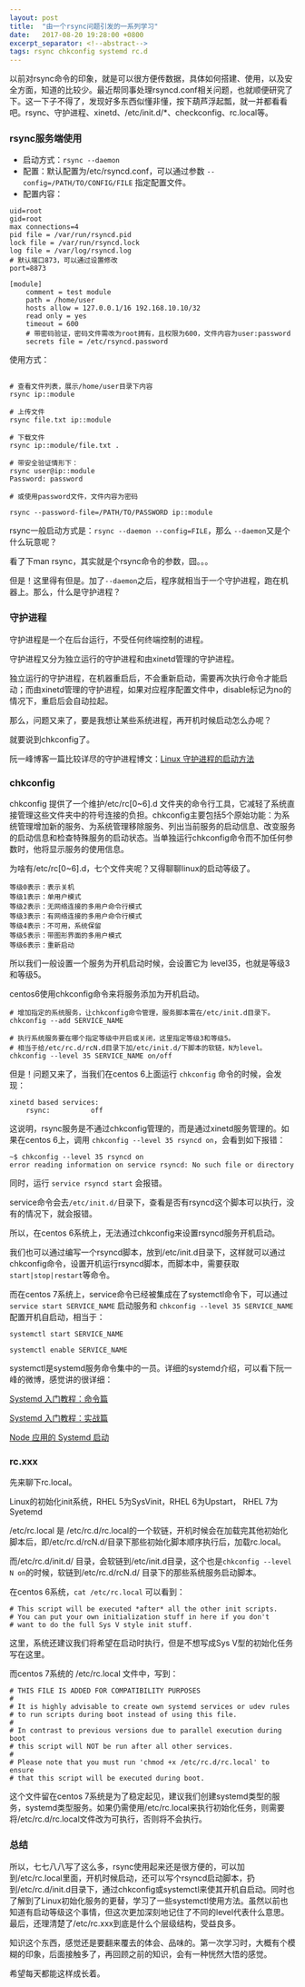 ```yaml
---
layout: post 
title:  "由一个rsync问题引发的一系列学习"
date:   2017-08-20 19:28:00 +0800
excerpt_separator: <!--abstract-->
tags: rsync chkconfig systemd rc.d
---
```


以前对rsync命令的印象，就是可以很方便传数据，具体如何搭建、使用，以及安全方面，知道的比较少。最近帮同事处理rsyncd.conf相关问题，也就顺便研究了下。这一下子不得了，发现好多东西似懂非懂，按下葫芦浮起瓢，就一并都看看吧。rsync、守护进程、xinetd、/etc/init.d/*、checkconfig、rc.local等。<!--abstract-->

### rsync服务端使用

- 启动方式：`rsync --daemon`
- 配置：默认配置为/etc/rsyncd.conf，可以通过参数 `--config=/PATH/TO/CONFIG/FILE` 指定配置文件。
- 配置内容：

```
uid=root
gid=root
max connections=4
pid file = /var/run/rsyncd.pid
lock file = /var/run/rsyncd.lock
log file = /var/log/rsyncd.log
# 默认端口873，可以通过设置修改
port=8873

[module]
	comment = test module
	path = /home/user
	hosts allow = 127.0.0.1/16 192.168.10.10/32
	read only = yes
	timeout = 600
	# 带密码验证，密码文件需改为root拥有，且权限为600，文件内容为user:password
	secrets file = /etc/rsyncd.password
```
使用方式：
```

# 查看文件列表，展示/home/user目录下内容
rsync ip::module  

# 上传文件
rsync file.txt ip::module

# 下载文件
rsync ip::module/file.txt .

# 带安全验证情形下：
rsync user@ip::module 
Password: password

# 或使用password文件，文件内容为密码

rsync --password-file=/PATH/TO/PASSWORD ip::module

```


rsync一般启动方式是：`rsync --daemon --config=FILE`，那么 `--daemon`又是个什么玩意呢？

看了下man rsync，其实就是个rsync命令的参数，囧。。。

但是！这里得有但是。加了`--daemon`之后，程序就相当于一个守护进程，跑在机器上。那么，什么是守护进程？

### 守护进程

守护进程是一个在后台运行，不受任何终端控制的进程。

守护进程又分为独立运行的守护进程和由xinetd管理的守护进程。

独立运行的守护进程，在机器重启后，不会重新启动，需要再次执行命令才能启动；而由xinetd管理的守护进程，如果对应程序配置文件中，disable标记为no的情况下，重启后会自动拉起。

那么，问题又来了，要是我想让某些系统进程，再开机时候启动怎么办呢？

就要说到chkconfig了。

阮一峰博客一篇比较详尽的守护进程博文：[Linux 守护进程的启动方法](http://www.ruanyifeng.com/blog/2016/02/linux-daemon.html)


### chkconfig

chkconfig 提供了一个维护/etc/rc[0~6].d 文件夹的命令行工具，它减轻了系统直接管理这些文件夹中的符号连接的负担。chkconfig主要包括5个原始功能：为系统管理增加新的服务、为系统管理移除服务、列出当前服务的启动信息、改变服务的启动信息和检查特殊服务的启动状态。当单独运行chkconfig命令而不加任何参数时，他将显示服务的使用信息。

为啥有/etc/rc[0~6].d，七个文件夹呢？又得聊聊linux的启动等级了。

```
等级0表示：表示关机
等级1表示：单用户模式
等级2表示：无网络连接的多用户命令行模式
等级3表示：有网络连接的多用户命令行模式
等级4表示：不可用，系统保留
等级5表示：带图形界面的多用户模式
等级6表示：重新启动
```
所以我们一般设置一个服务为开机启动时候，会设置它为 level35，也就是等级3和等级5。

centos6使用chkconfig命令来将服务添加为开机启动。

```
# 增加指定的系统服务，让chkconfig命令管理，服务脚本需在/etc/init.d目录下。
chkconfig --add SERVICE_NAME   

# 执行系统服务要在哪个指定等级中开启或关闭，这里指定等级3和等级5。
# 相当于给/etc/rc.d/rcN.d目录下加/etc/init.d/下脚本的软链，N为level。
chkconfig --level 35 SERVICE_NAME on/off  
```

但是！问题又来了，当我们在centos 6上面运行 `chkconfig` 命令的时候，会发现：

```
xinetd based services:
	rsync:         	off
```

这说明，rsync服务是不通过chkconfig管理的，而是通过xinetd服务管理的。如果在centos 6上，调用 `chkconfig --level 35 rsyncd on`，会看到如下报错：

```
~$ chkconfig --level 35 rsyncd on
error reading information on service rsyncd: No such file or directory
```

同时，运行 `service rsyncd start` 会报错。

service命令会去`/etc/init.d/`目录下，查看是否有rsyncd这个脚本可以执行，没有的情况下，就会报错。

所以，在centos 6系统上，无法通过chkconfig来设置rsyncd服务开机启动。

我们也可以通过编写一个rsyncd脚本，放到/etc/init.d目录下，这样就可以通过chkconfig命令，设置开机运行rsyncd脚本，而脚本中，需要获取`start|stop|restart`等命令。

而在centos 7系统上，service命令已经被集成在了systemctl命令下，可以通过 `service start SERVICE_NAME` 启动服务和 `chkconfig --level 35 SERVICE_NAME` 配置开机自启动，相当于：

```
systemctl start SERVICE_NAME

systemctl enable SERVICE_NAME
```

systemctl是systemd服务命令集中的一员。详细的systemd介绍，可以看下阮一峰的微博，感觉讲的很详细：

[Systemd 入门教程：命令篇](http://www.ruanyifeng.com/blog/2016/03/systemd-tutorial-commands.html)

[Systemd 入门教程：实战篇](http://www.ruanyifeng.com/blog/2016/03/systemd-tutorial-part-two.html)

[Node 应用的 Systemd 启动](http://www.ruanyifeng.com/blog/2016/03/node-systemd-tutorial.html)


### rc.xxx

先来聊下rc.local。

Linux的初始化init系统，RHEL 5为SysVinit，RHEL 6为Upstart， RHEL 7为Syetemd

/etc/rc.local 是 /etc/rc.d/rc.local的一个软链，开机时候会在加载完其他初始化脚本后，即/etc/rc.d/rcN.d/目录下那些初始化脚本顺序执行后，加载rc.local。

而/etc/rc.d/init.d/ 目录，会软链到/etc/init.d目录，这个也是`chkconfig --level N on`的时候，软链到/etc/rc.d/rcN.d/ 目录下的那些系统服务启动脚本。

在centos 6系统，`cat /etc/rc.local` 可以看到：
```
# This script will be executed *after* all the other init scripts.
# You can put your own initialization stuff in here if you don't
# want to do the full Sys V style init stuff.
```
这里，系统还建议我们将希望在启动时执行，但是不想写成Sys V型的初始化任务写在这里。

而centos 7系统的 /etc/rc.local 文件中，写到：
```
# THIS FILE IS ADDED FOR COMPATIBILITY PURPOSES
#
# It is highly advisable to create own systemd services or udev rules
# to run scripts during boot instead of using this file.
#
# In contrast to previous versions due to parallel execution during boot
# this script will NOT be run after all other services.
#
# Please note that you must run 'chmod +x /etc/rc.d/rc.local' to ensure
# that this script will be executed during boot.
```
这个文件留在centos 7系统是为了稳定起见，建议我们创建systemd类型的服务，systemd类型服务。如果仍需使用/etc/rc.local来执行初始化任务，则需要将/etc/rc.d/rc.local文件改为可执行，否则将不会执行。


### 总结

所以，七七八八写了这么多，rsync使用起来还是很方便的，可以加到/etc/rc.local里面，开机时候启动，还可以写个rsyncd启动脚本，扔到/etc/rc.d/init.d目录下，通过chkconfig或systemctl来使其开机自启动。同时也了解到了Linux初始化服务的更替，学习了一些systemctl使用方法。虽然以前也知道有启动等级这个事情，但这次更加深刻地记住了不同的level代表什么意思。最后，还理清楚了/etc/rc.xxx到底是什么个层级结构，受益良多。

知识这个东西，感觉还是要翻来覆去的体会、品味的。第一次学习时，大概有个模糊的印象，后面接触多了，再回顾之前的知识，会有一种恍然大悟的感觉。

希望每天都能这样成长着。





